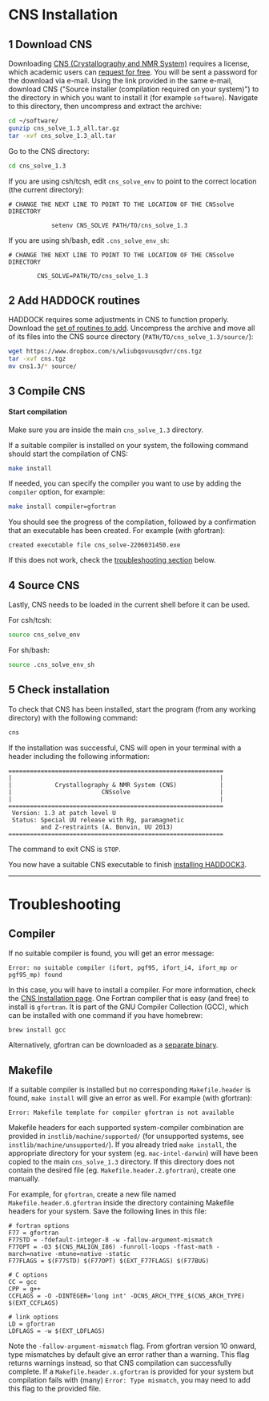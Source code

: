 # CNS Installation

## 1 Download CNS

Downloading [CNS (Crystallography and NMR System)](http://cns-online.org/v1.3/) requires a license, which academic users can [request for free](http://cns-online.org/cns_request/). You will be sent a password for the download via e-mail.
Using the link provided in the same e-mail, download CNS ("Source installer (compilation required on your system)") to the directory in which you want to install it (for example `software`). Navigate to this directory, then uncompress and extract the archive:

```bash
cd ~/software/
gunzip cns_solve_1.3_all.tar.gz
tar -xvf cns_solve_1.3_all.tar
```

Go to the CNS directory:

```bash
cd cns_solve_1.3
```

If you are using csh/tcsh, edit `cns_solve_env` to point to the correct location (the current directory):

```
# CHANGE THE NEXT LINE TO POINT TO THE LOCATION OF THE CNSsolve DIRECTORY

            setenv CNS_SOLVE PATH/TO/cns_solve_1.3
```

If you are using sh/bash, edit `.cns_solve_env_sh`:

```
# CHANGE THE NEXT LINE TO POINT TO THE LOCATION OF THE CNSsolve DIRECTORY

        CNS_SOLVE=PATH/TO/cns_solve_1.3
```

## 2 Add HADDOCK routines

HADDOCK requires some adjustments in CNS to function properly. Download the [set of routines to add](https://www.dropbox.com/s/wliubqovuusqdvr/cns.tgz?dl=0). Uncompress the archive and move all of its files into the CNS source directory (`PATH/TO/cns_solve_1.3/source/`):

```bash
wget https://www.dropbox.com/s/wliubqovuusqdvr/cns.tgz
tar -xvf cns.tgz
mv cns1.3/* source/
```

## 3 Compile CNS

#### Start compilation

Make sure you are inside the main `cns_solve_1.3` directory.

If a suitable compiler is installed on your system, the following command should start the compilation of CNS:

```bash
make install
```

If needed, you can specify the compiler you want to use by adding the `compiler` option, for example:

```bash
make install compiler=gfortran
```

You should see the progress of the compilation, followed by a confirmation that an executable has been created. For example (with gfortran):

```
created executable file cns_solve-2206031450.exe
```

If this does not work, check the [troubleshooting section](#Troubleshooting) below.


## 4 Source CNS

Lastly, CNS needs to be loaded in the current shell before it can be used.

For csh/tcsh:

```bash
source cns_solve_env
```

For sh/bash:

```bash
source .cns_solve_env_sh
```

## 5 Check installation

To check that CNS has been installed, start the program (from any working directory) with the following command:

```bash
cns
```

If the installation was successful, CNS will open in your terminal with a header including the following information:

```
============================================================
|                                                          |
|            Crystallography & NMR System (CNS)            |
|                         CNSsolve                         |
|                                                          |
============================================================
 Version: 1.3 at patch level U
 Status: Special UU release with Rg, paramagnetic
         and Z-restraints (A. Bonvin, UU 2013)
============================================================
```

The command to exit CNS is `STOP`.

You now have a suitable CNS executable to finish [installing HADDOCK3](INSTALL.md).

***

# Troubleshooting

## Compiler

If no suitable compiler is found, you will get an error message:

```
Error: no suitable compiler (ifort, pgf95, ifort_i4, ifort_mp or pgf95_mp) found
```

In this case, you will have to install a compiler. For more information, check the [CNS Installation page](http://cns-online.org/v1.3/installation/frame.html).
One Fortran compiler that is easy (and free) to install is `gfortran`. It is part of the GNU Compiler Collection (GCC), which can be installed with one command if you have homebrew:

```bash
brew install gcc
```

Alternatively, gfortran can be downloaded as a [separate binary](https://gcc.gnu.org/wiki/GFortranBinaries).

## Makefile

If a suitable compiler is installed but no corresponding `Makefile.header` is found, `make install` will give an error as well. For example (with gfortran):

```
Error: Makefile template for compiler gfortran is not available
```

Makefile headers for each supported system-compiler combination are provided in `instlib/machine/supported/` (for unsupported systems, see `instlib/machine/unsupported/`). If you already tried `make install`, the appropriate directory for your system (eg. `mac-intel-darwin`) will have been copied to the main `cns_solve_1.3` directory.
If this directory does not contain the desired file (eg. `Makefile.header.2.gfortran`), create one manually.

For example, for `gfortran`, create a new file named `Makefile.header.6.gfortran` inside the directory containing Makefile headers for your system. Save the following lines in this file:

```
# fortran options
F77 = gfortran
F77STD = -fdefault-integer-8 -w -fallow-argument-mismatch
F77OPT = -O3 $(CNS_MALIGN_I86) -funroll-loops -ffast-math -march=native -mtune=native -static
F77FLAGS = $(F77STD) $(F77OPT) $(EXT_F77FLAGS) $(F77BUG)

# C options
CC = gcc
CPP = g++
CCFLAGS = -O -DINTEGER='long int' -DCNS_ARCH_TYPE_$(CNS_ARCH_TYPE) $(EXT_CCFLAGS)

# link options
LD = gfortran
LDFLAGS = -w $(EXT_LDFLAGS)
```

Note the `-fallow-argument-mismatch` flag. From gfortran version 10 onward, type mismatches by default give an error rather than a warning. This flag returns warnings instead, so that CNS compilation can successfully complete. If a `Makefile.header.x.gfortran` is provided for your system but compilation fails with (many) `Error: Type mismatch`, you may need to add this flag to the provided file.

